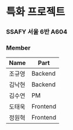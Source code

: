# 특화 프로젝트

### SSAFY 서울 6반 A604

### Member
|Name|Part|
|-|-|
|조규영|Backend|
|김낙현|Backend|
|김수연|PM|
|도태욱|Frontend|
|정원혁|Frontend|

<br>

